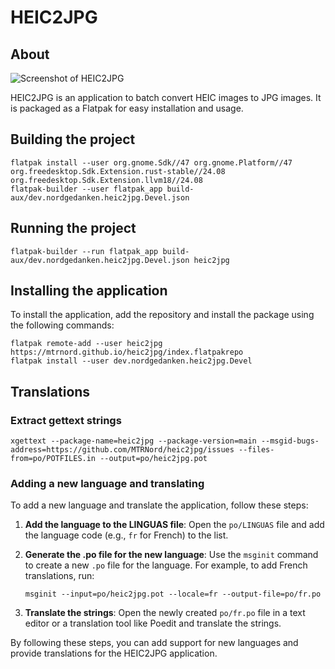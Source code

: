 # HEIC2JPG

## About

![Screenshot of HEIC2JPG](data/resources/screenshots/screenshot1.png)

HEIC2JPG is an application to batch convert HEIC images to JPG images. It is packaged as a Flatpak for easy installation and usage.

## Building the project

```shell
flatpak install --user org.gnome.Sdk//47 org.gnome.Platform//47  org.freedesktop.Sdk.Extension.rust-stable//24.08 org.freedesktop.Sdk.Extension.llvm18//24.08
flatpak-builder --user flatpak_app build-aux/dev.nordgedanken.heic2jpg.Devel.json
```

## Running the project

```shell
flatpak-builder --run flatpak_app build-aux/dev.nordgedanken.heic2jpg.Devel.json heic2jpg
```

## Installing the application

To install the application, add the repository and install the package using the following commands:

```shell
flatpak remote-add --user heic2jpg https://mtrnord.github.io/heic2jpg/index.flatpakrepo
flatpak install --user dev.nordgedanken.heic2jpg.Devel
```

## Translations

### Extract gettext strings

`xgettext --package-name=heic2jpg --package-version=main --msgid-bugs-address=https://github.com/MTRNord/heic2jpg/issues --files-from=po/POTFILES.in --output=po/heic2jpg.pot`

### Adding a new language and translating

To add a new language and translate the application, follow these steps:

1. **Add the language to the LINGUAS file**:
   Open the `po/LINGUAS` file and add the language code (e.g., `fr` for French) to the list.

2. **Generate the .po file for the new language**:
   Use the `msginit` command to create a new `.po` file for the language. For example, to add French translations, run:

   ```shell
   msginit --input=po/heic2jpg.pot --locale=fr --output-file=po/fr.po
   ```

3. **Translate the strings**:
   Open the newly created `po/fr.po` file in a text editor or a translation tool like Poedit and translate the strings.

By following these steps, you can add support for new languages and provide translations for the HEIC2JPG application.
